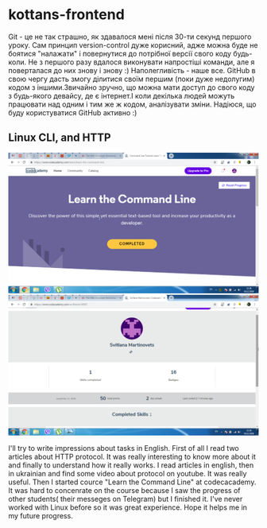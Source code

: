 # kottans-frontend
Git - це не так страшно, як здавалося мені після 30-ти секунд першого уроку. 
Сам принцип version-control дуже корисний, адже можна буде не боятися "налажати" і повернутися до потрібної версії свого коду будь-коли.
Не з першого разу вдалося виконувати напростіші команди, але я поверталася до них знову і знову :) 
Наполегливість - наше все.
GitHub в свою чергу дасть змогу ділитися своїм першим (поки дуже недолугим) кодом з іншими.Звичайно зручно, що можна мати доступ до свого коду з будь-якого девайсу, де є інтернет.І коли декілька людей можуть працювати над одним і тим же ж кодом, аналізувати зміни.
Надіюся, що буду користуватися GitHub активно :) 

## Linux CLI, and HTTP
![.](https://github.com/SvitlaM/kottans-frontend/blob/master/task_linux_cli/screenshot.png)
![.](https://github.com/SvitlaM/kottans-frontend/blob/master/task_linux_cli/screenshot1.png)

I'll try to write impressions about tasks in English.
First of all I read two articles about HTTP protocol. It was really interesting to know more about it and finally to understand how it really works. I read articles in english, then in ukrainian and find some video about protocol on youtube. It was really useful.
Then I started cource "Learn the Command Line" at codecacademy. It was hard to concenrate on the course because I saw the progress of other students( their messeges on Telegram) but I finished it. I've never worked with Linux before so it was great experience. Hope it helps me in my future progress.
